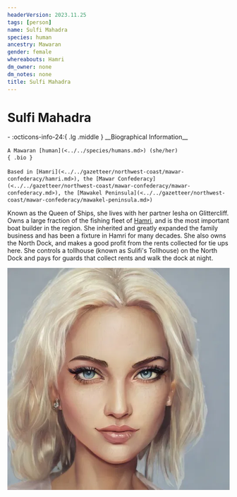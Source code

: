 ```yaml
---
headerVersion: 2023.11.25
tags: [person]
name: Sulfi Mahadra
species: human
ancestry: Mawaran
gender: female
whereabouts: Hamri
dm_owner: none
dm_notes: none
title: Sulfi Mahadra
---
```

# Sulfi Mahadra
<div class="grid cards ext-narrow-margin ext-one-column" markdown>
- :octicons-info-24:{ .lg .middle } __Biographical Information__

    A Mawaran [human](<../../species/humans.md>) (she/her)  
    { .bio }

    Based in [Hamri](<../../gazetteer/northwest-coast/mawar-confederacy/hamri.md>), the [Mawar Confederacy](<../../gazetteer/northwest-coast/mawar-confederacy/mawar-confederacy.md>), the [Mawakel Peninsula](<../../gazetteer/northwest-coast/mawar-confederacy/mawakel-peninsula.md>)
</div>


Known as the Queen of Ships, she lives with her partner Iesha on Glittercliff. Owns a large fraction of the fishing fleet of [Hamri](<../../gazetteer/northwest-coast/mawar-confederacy/hamri.md>), and is the most important boat builder in the region. She inherited and greatly expanded the family business and has been a fixture in Hamri for many decades. She also owns the North Dock, and makes a good profit from the rents collected for tie ups here. She controls a tollhouse (known as Sulifi's Tollhouse) on the North Dock and pays for guards that collect rents and walk the dock at night.

![Sulfi Mahadra](../../assets/sulfi-mahadra.png)
